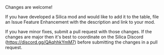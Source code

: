 Changes are welcome!

If you have developed a Silica mod and would like to add it to the table, file an Issue Feature Enhancement with the description and link to your mod.

If you have minor fixes, submit a pull request with those changes. If the changes are major then it's best to coordinate on the Silica Discord (https://discord.gg/QAqhhkYmM7) before submitting the changes in a pull request.
